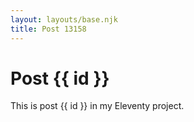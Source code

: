 ```yaml
---
layout: layouts/base.njk
title: Post 13158
---
```


# Post {{ id }}

This is post {{ id }} in my Eleventy project.
